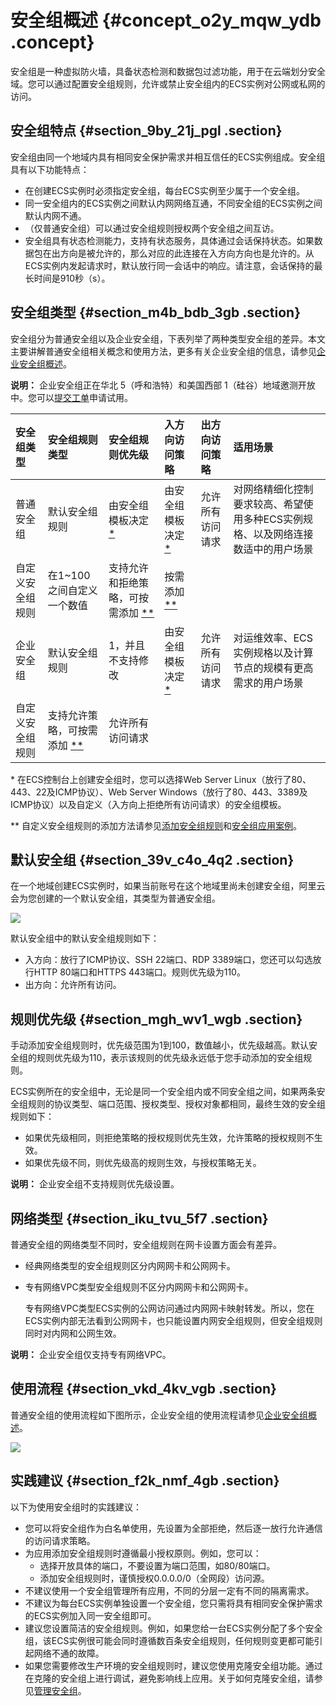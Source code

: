 # 安全组概述 {#concept_o2y_mqw_ydb .concept}

安全组是一种虚拟防火墙，具备状态检测和数据包过滤功能，用于在云端划分安全域。您可以通过配置安全组规则，允许或禁止安全组内的ECS实例对公网或私网的访问。

## 安全组特点 {#section_9by_21j_pgl .section}

安全组由同一个地域内具有相同安全保护需求并相互信任的ECS实例组成。安全组具有以下功能特点：

-   在创建ECS实例时必须指定安全组，每台ECS实例至少属于一个安全组。
-   同一安全组内的ECS实例之间默认内网网络互通，不同安全组的ECS实例之间默认内网不通。
-   （仅普通安全组）可以通过安全组规则授权两个安全组之间互访。
-   安全组具有状态检测能力，支持有状态服务，具体通过会话保持状态。如果数据包在出方向是被允许的，那么对应的此连接在入方向方向也是允许的。从ECS实例内发起请求时，默认放行同一会话中的响应。请注意，会话保持的最长时间是910秒（s）。

## 安全组类型 {#section_m4b_bdb_3gb .section}

安全组分为普通安全组以及企业安全组，下表列举了两种类型安全组的差异。本文主要讲解普通安全组相关概念和使用方法，更多有关企业安全组的信息，请参见[企业安全组概述](cn.zh-CN/安全/安全组/企业安全组概述.md#)。

**说明：** 企业安全组正在华北 5（呼和浩特）和美国西部 1（硅谷）地域邀测开放中。您可以[提交工单](https://selfservice.console.aliyun.com/ticket/createIndex.htm)申请试用。

|安全组类型|安全组规则类型|安全组规则优先级|入方向访问策略|出方向访问策略|适用场景|
|:----|:------|:-------|:------|:------|:---|
|普通安全组|默认安全组规则|由安全组模板决定 [\*](#)|由安全组模板决定 [\*](#)|允许所有访问请求|对网络精细化控制要求较高、希望使用多种ECS实例规格、以及网络连接数适中的用户场景|
|自定义安全组规则|在1~100之间自定义一个数值|支持允许和拒绝策略，可按需添加 [\*\*](#)|按需添加 [\*\*](#)|
|企业安全组|默认安全组规则|1，并且不支持修改|由安全组模板决定 [\*](#)|允许所有访问请求|对运维效率、ECS实例规格以及计算节点的规模有更高需求的用户场景|
|自定义安全组规则|支持允许策略，可按需添加 [\*\*](#)|允许所有访问请求|

\* 在ECS控制台上创建安全组时，您可以选择Web Server Linux（放行了80、443、22及ICMP协议）、Web Server Windows（放行了80、443、3389及ICMP协议）以及自定义（入方向上拒绝所有访问请求）的安全组模板。

\*\* 自定义安全组规则的添加方法请参见[添加安全组规则](../../../../cn.zh-CN/安全/安全组/添加安全组规则.md#)和[安全组应用案例](../../../../cn.zh-CN/安全/安全组/安全组应用案例.md#)。

## 默认安全组 {#section_39v_c4o_4q2 .section}

在一个地域创建ECS实例时，如果当前账号在这个地域里尚未创建安全组，阿里云会为您创建的一个默认安全组，其类型为普通安全组。

![](http://static-aliyun-doc.oss-cn-hangzhou.aliyuncs.com/assets/img/9569/156082445748516_zh-CN.png)

默认安全组中的默认安全组规则如下：

-   入方向：放行了ICMP协议、SSH 22端口、RDP 3389端口，您还可以勾选放行HTTP 80端口和HTTPS 443端口。规则优先级为110。
-   出方向：允许所有访问。

## 规则优先级 {#section_mgh_wv1_wgb .section}

手动添加安全组规则时，优先级范围为1到100，数值越小，优先级越高。默认安全组的规则优先级为110，表示该规则的优先级永远低于您手动添加的安全组规则。

ECS实例所在的安全组中，无论是同一个安全组内或不同安全组之间，如果两条安全组规则的协议类型、端口范围、授权类型、授权对象都相同，最终生效的安全组规则如下：

-   如果优先级相同，则拒绝策略的授权规则优先生效，允许策略的授权规则不生效。
-   如果优先级不同，则优先级高的规则生效，与授权策略无关。

**说明：** 企业安全组不支持规则优先级设置。

## 网络类型 {#section_iku_tvu_5f7 .section}

普通安全组的网络类型不同时，安全组规则在网卡设置方面会有差异。

-   经典网络类型的安全组规则区分内网网卡和公网网卡。
-   专有网络VPC类型安全组规则不区分内网网卡和公网网卡。

    专有网络VPC类型ECS实例的公网访问通过内网网卡映射转发。所以，您在ECS实例内部无法看到公网网卡，也只能设置内网安全组规则，但安全组规则同时对内网和公网生效。


**说明：** 企业安全组仅支持专有网络VPC。

## 使用流程 {#section_vkd_4kv_vgb .section}

普通安全组的使用流程如下图所示，企业安全组的使用流程请参见[企业安全组概述](cn.zh-CN/安全/安全组/企业安全组概述.md#)。

![](http://static-aliyun-doc.oss-cn-hangzhou.aliyuncs.com/assets/img/9569/156082445739612_zh-CN.png)

## 实践建议 {#section_f2k_nmf_4gb .section}

以下为使用安全组时的实践建议：

-   您可以将安全组作为白名单使用，先设置为全部拒绝，然后逐一放行允许通信的访问请求策略。
-   为应用添加安全组规则时遵循最小授权原则。例如，您可以：
    -   选择开放具体的端口，不要设置为端口范围，如80/80端口。
    -   添加安全组规则时，谨慎授权0.0.0.0/0（全网段）访问源。
-   不建议使用一个安全组管理所有应用，不同的分层一定有不同的隔离需求。
-   不建议为每台ECS实例单独设置一个安全组，您只需将具有相同安全保护需求的ECS实例加入同一安全组即可。
-   建议您设置简洁的安全组规则。例如，如果您给一台ECS实例分配了多个安全组，该ECS实例很可能会同时遵循数百条安全组规则，任何规则变更都可能引起网络不通的故障。
-   如果您需要修改生产环境的安全组规则时，建议您使用克隆安全组功能。通过在克隆的安全组上进行调试，避免影响线上应用。关于如何克隆安全组，请参见[管理安全组](cn.zh-CN/安全/安全组/管理安全组.md#)。

